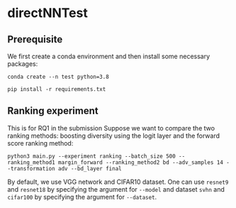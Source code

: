 # directNNTest

## Prerequisite
We first create a conda environment and then install some necessary packages:

`conda create --n test python=3.8`

`pip install -r requirements.txt`

## Ranking experiment
This is for RQ1 in the submission
Suppose we want to compare the two ranking methods: boosting diversity using the logit layer and the forward score ranking method:

`python3 main.py --experiment ranking --batch_size 500 --ranking_method1 margin_forward --ranking_method2 bd --adv_samples 14 --transformation adv --bd_layer final`

By default, we use VGG network and CIFAR10 dataset. One can use `resnet9` and `resnet18` by specifying the argument for `--model` and dataset `svhn` and `cifar100` by specifying the argument for `--dataset`.